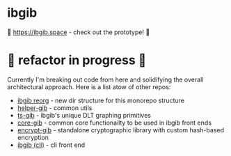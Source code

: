 # ibgib

:eyes: https://ibgib.space - check out the prototype! :eyes:

# :construction: refactor in progress :construction:

Currently I'm breaking out code from here and solidifying the overall architectural approach.
Here is a list atow of other repos:

* [ibgib reorg](https://github.com/wraiford/ibgib/tree/reorg) - new dir structure for this monorepo structure
* [helper-gib](https://gitlab.com/ibgib/helper-gib) - common utils
* [ts-gib](https://gitlab.com/ibgib/ts-gib) - ibgib's unique DLT graphing primitives
* [core-gib](https://gitlab.com/ibgib/core-gib) - common core functionailty to be used in ibgib front ends
* [encrypt-gib](https://github.com/wraiford/encrypt-gib) - standalone cryptographic library with custom hash-based encryption
* [ibgib (cli)](https://gitlab.com/ibgib/ibgib) - cli front end
